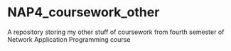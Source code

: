 # NAP4_coursework_other
A repository storing my other stuff of coursework from fourth semester of Network Application Programming course
